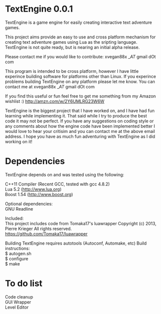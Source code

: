 TextEngine 0.0.1
================

TextEngine is a game engine for easily creating interactive text adventure games.

This project aims provide an easy to use and cross platform mechanism for creating text adventure games using Lua as the sripting language. TextEngine is not quite ready, but is nearing an initial alpha release.

Please contact me if you would like to contribute: xvegan88x __AT_ gmail dOt com

This program is intended to be cross platform, however I have little experince building software for platforms other than Linux. If you experince problems building TextEngine on any platform please let me know. You can contact me at xvegan88x __AT_ gmail dOt com

If you find this useful or fun feel free to get me something from my Amazon wishlist :) http://amzn.com/w/2Y6UMLRG23W6W

TextEngine is the biggest project that I have worked on, and I have had fun learning while implementing it. That said while I try to produce the best code it may not be perfect. If you have any suggestions on coding style or any comments about how the engine code have been implemented better I would love to hear your critisim and you can contact me at the above email address. I hope you have as much fun adventuring with TextEngine as I did working on it!

Dependencies
============

TextEngine depends on and was tested using the following:

C++11 Compiler (Recent GCC, tested with gcc 4.8.2)  
Lua 5.2 (http://www.lua.org)  
Boost 1.54 (http://www.boost.org)

Optional dependencies:  
GNU Readline  

Included:  
This project includes code from Tomaka17's luawrapper Copyright (c) 2013, Pierre Krieger All rights reserved.  
https://github.com/Tomaka17/luawrapper

Building TextEngine requires autotools (Autoconf, Automake, etc)
Build instructions:  
$ autogen.sh  
$ configure  
$ make  

To do list
==========
Code cleanup  
GUI Wrapper  
Level Editor  

